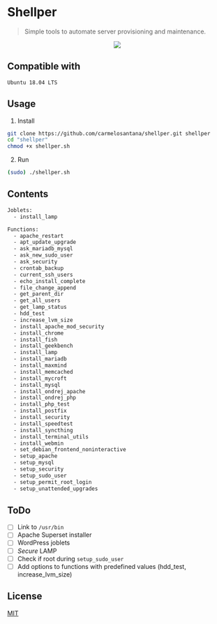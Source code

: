 # Shellper

> Simple tools to automate server provisioning and maintenance.

<p align="center">
<img src="https://github-shellhelp.s3.amazonaws.com/f5-lamp-640.gif" />
</p>

## Compatible with

`Ubuntu 18.04 LTS`
 
## Usage

1. Install

```bash
git clone https://github.com/carmelosantana/shellper.git shellper
cd "shellper"
chmod +x shellper.sh
```
2. Run

```bash
(sudo) ./shellper.sh
```

## Contents

```bash
Joblets:
  - install_lamp

Functions:
  - apache_restart
  - apt_update_upgrade
  - ask_mariadb_mysql
  - ask_new_sudo_user
  - ask_security
  - crontab_backup
  - current_ssh_users
  - echo_install_complete
  - file_change_append
  - get_parent_dir
  - get_all_users
  - get_lamp_status
  - hdd_test
  - increase_lvm_size
  - install_apache_mod_security
  - install_chrome
  - install_fish
  - install_geekbench
  - install_lamp
  - install_mariadb
  - install_maxmind
  - install_memcached
  - install_mycroft
  - install_mysql
  - install_ondrej_apache
  - install_ondrej_php
  - install_php_test
  - install_postfix
  - install_security
  - install_speedtest
  - install_syncthing
  - install_terminal_utils
  - install_webmin
  - set_debian_frontend_noninteractive
  - setup_apache
  - setup_mysql
  - setup_security
  - setup_sudo_user
  - setup_permit_root_login
  - setup_unattended_upgrades
```

## ToDo

- [ ] Link to `/usr/bin`
- [ ] Apache Superset installer
- [ ] WordPress joblets
- [ ] *Secure* LAMP
- [ ] Check if root during `setup_sudo_user`
- [ ] Add options to functions with predefined values (hdd_test, increase_lvm_size)

## License

[MIT](https://en.wikipedia.org/wiki/MIT_License)
